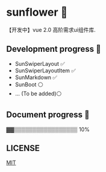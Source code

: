 # sunflower 🌼

【开发中】vue 2.0 高阶需求ui组件库.

## Development progress 🤪

* SunSwiperLayout ✅
* SunSwiperLayoutItem ✅
* SunMarkdown ✅
* SunBoot ⚪
* ... (To be added)⚪

## Document progress 📕

▓▓▒▒▒▒▒▒▒▒▒▒▒▒▒▒▒▒▒ 10%

## LICENSE
<a href="https://github.com/sunflower-ui/sunflower/blob/master/LICENSE">MIT</a>

